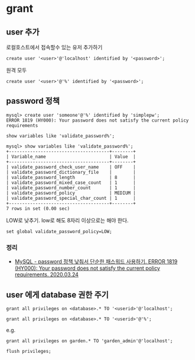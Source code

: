 # grant
## user 추가
로컬호스트에서 접속할수 있는 유저 추가하기
```
create user '<user>'@'localhost' identified by '<password>';
```

원격 모두
```
create user '<user>'@'%' identified by '<password>';
```

## password 정책
```
mysql> create user 'someone'@'%' identified by 'simplepw';
ERROR 1819 (HY000): Your password does not satisfy the current policy requirements
```

```
show variables like 'validate_password%';
```
```
mysql> show variables like 'validate_password%';
+--------------------------------------+--------+
| Variable_name                        | Value  |
+--------------------------------------+--------+
| validate_password_check_user_name    | OFF    |
| validate_password_dictionary_file    |        |
| validate_password_length             | 8      |
| validate_password_mixed_case_count   | 1      |
| validate_password_number_count       | 1      |
| validate_password_policy             | MEDIUM |
| validate_password_special_char_count | 1      |
+--------------------------------------+--------+
7 rows in set (0.00 sec)
```

LOW로 낮추기. low로 해도 8자리 이상으로는 해야 한다.
```
set global validate_password_policy=LOW;
```

### 정리
* [MySQL - password 정책 낮춰서 단순한 패스워드 사용하기. ERROR 1819 (HY000): Your password does not satisfy the current policy requirements. 2020.03.24](https://junho85.pe.kr/1484)

## user 에게 database 권한 주기
```
grant all privileges on <database>.* TO '<userid>'@'localhost';
```

```
grant all privileges on <database>.* TO '<userid>'@'%';
```

e.g.
```
grant all privileges on garden.* TO 'garden_admin'@'localhost';
```
```
flush privileges;
```
